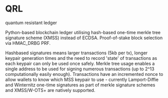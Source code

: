 # QRL
quantum resistant ledger 


Python-based blockchain ledger utilising hash-based one-time merkle tree signature scheme (XMSS) instead of ECDSA. Proof-of-stake block selection via HMAC_DRBG PRF.

Hashbased signatures means larger transactions (5kb per tx), longer keypair generation times and the need to record 'state' of transactions as each keypair can only be used once safely. Merkle tree usage enables a single address to be used for signing numerous transactions (up to 2^13 computationally easily enough). Transactions have an incremented nonce to allow wallets to know which MSS keypair to use - currently Lamport-Diffie and Winternitz one-time signatures as part of merkle signature schemes and XMSS/W-OTS+ are natively supported. 





